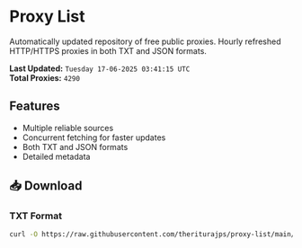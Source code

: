 # Proxy List

Automatically updated repository of free public proxies. Hourly refreshed HTTP/HTTPS proxies in both TXT and JSON formats.

**Last Updated:** `Tuesday 17-06-2025 03:41:15 UTC`  
**Total Proxies:** `4290`

## Features
- Multiple reliable sources
- Concurrent fetching for faster updates
- Both TXT and JSON formats
- Detailed metadata

## 📥 Download

### TXT Format
```bash
curl -O https://raw.githubusercontent.com/theriturajps/proxy-list/main/proxies.txt